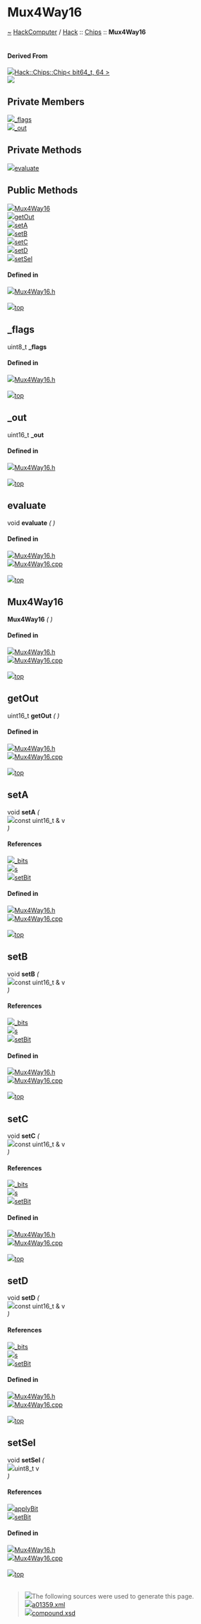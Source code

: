 <a id="mux4way16"></a>
<h1>Mux4Way16</h1>
<a id="a01359"></a>
<a href="https://github.com/CharlesCarley/HackComputer#~">~</a>
<a href="index.md#index">HackComputer</a>
<span class="inline-text">/</span>
<a href="a00915.md#hack">Hack</a>
<span class="inline-text">::</span>
<a href="a00917.md#chips">Chips</a>
<span class="inline-text">::</span>
<span class="bold-text"><b>Mux4Way16</b></span>
<br/>
<br/>
<a id="derived-from"></a>
<h4>Derived From</h4>
<div class="icon-link">
<img src="../images/class.svg"/><a href="a01291.md#chip">Hack::Chips::Chip&lt; bit64_t, 64 &gt;</a>
</div>
<img src="../images/dot/internal-diagram-22.dot.svg"/><br/>
<a id="private-members"></a>
<h2>Private Members</h2>
<span class="icon-list-item"><a href="#_flags" class="icon-list-item"><img src="../images/class.svg" class="icon-list-item"/><span class="icon-list-item">_flags</span>
</a>
</span>
<br/>
<span class="icon-list-item"><a href="#_out" class="icon-list-item"><img src="../images/class.svg" class="icon-list-item"/><span class="icon-list-item">_out</span>
</a>
</span>
<br/>
<a id="private-methods"></a>
<h2>Private Methods</h2>
<span class="icon-list-item"><a href="#evaluate" class="icon-list-item"><img src="../images/class.svg" class="icon-list-item"/><span class="icon-list-item">evaluate</span>
</a>
</span>
<br/>
<a id="public-methods"></a>
<h2>Public Methods</h2>
<span class="icon-list-item"><a href="#mux4way16" class="icon-list-item"><img src="../images/class.svg" class="icon-list-item"/><span class="icon-list-item">Mux4Way16</span>
</a>
</span>
<br/>
<span class="icon-list-item"><a href="#getout" class="icon-list-item"><img src="../images/class.svg" class="icon-list-item"/><span class="icon-list-item">getOut</span>
</a>
</span>
<br/>
<span class="icon-list-item"><a href="#seta" class="icon-list-item"><img src="../images/class.svg" class="icon-list-item"/><span class="icon-list-item">setA</span>
</a>
</span>
<br/>
<span class="icon-list-item"><a href="#setb" class="icon-list-item"><img src="../images/class.svg" class="icon-list-item"/><span class="icon-list-item">setB</span>
</a>
</span>
<br/>
<span class="icon-list-item"><a href="#setc" class="icon-list-item"><img src="../images/class.svg" class="icon-list-item"/><span class="icon-list-item">setC</span>
</a>
</span>
<br/>
<span class="icon-list-item"><a href="#setd" class="icon-list-item"><img src="../images/class.svg" class="icon-list-item"/><span class="icon-list-item">setD</span>
</a>
</span>
<br/>
<span class="icon-list-item"><a href="#setsel" class="icon-list-item"><img src="../images/class.svg" class="icon-list-item"/><span class="icon-list-item">setSel</span>
</a>
</span>
<br/>
<a id="defined-in"></a>
<h4>Defined in</h4>
<span class="icon-list-item"><a href="https://github.com/CharlesCarley/HackComputer/blob/master/Source/Chips/Mux4Way16.h#L28" class="icon-list-item"><img src="../images/file.svg" class="icon-list-item"/><span class="icon-list-item">Mux4Way16.h</span>
</a>
</span>
<br/>
<br/>
<span class="icon-list-item"><a href="#mux4way16" class="icon-list-item"><img src="../images/jumpToTop.svg" class="icon-list-item"/><span class="icon-list-item">top</span>
</a>
</span>
<a id="_flags"></a>
<h2>_flags</h2>
<span class="inline-text">uint8_t</span>
<span class="bold-text"><b>_flags</b></span>
<br/>
<a id="defined-in"></a>
<h4>Defined in</h4>
<span class="icon-list-item"><a href="https://github.com/CharlesCarley/HackComputer/blob/master/Source/Chips/Mux4Way16.h#L32" class="icon-list-item"><img src="../images/file.svg" class="icon-list-item"/><span class="icon-list-item">Mux4Way16.h</span>
</a>
</span>
<br/>
<br/>
<span class="icon-list-item"><a href="#mux4way16" class="icon-list-item"><img src="../images/jumpToTop.svg" class="icon-list-item"/><span class="icon-list-item">top</span>
</a>
</span>
<br/>
<a id="_out"></a>
<h2>_out</h2>
<span class="inline-text">uint16_t</span>
<span class="bold-text"><b>_out</b></span>
<br/>
<a id="defined-in"></a>
<h4>Defined in</h4>
<span class="icon-list-item"><a href="https://github.com/CharlesCarley/HackComputer/blob/master/Source/Chips/Mux4Way16.h#L33" class="icon-list-item"><img src="../images/file.svg" class="icon-list-item"/><span class="icon-list-item">Mux4Way16.h</span>
</a>
</span>
<br/>
<br/>
<span class="icon-list-item"><a href="#mux4way16" class="icon-list-item"><img src="../images/jumpToTop.svg" class="icon-list-item"/><span class="icon-list-item">top</span>
</a>
</span>
<br/>
<a id="evaluate"></a>
<h2>evaluate</h2>
<span class="inline-text">void</span>
<span class="bold-text"><b>evaluate</b></span>
<span class="italic-text"><i>(</i></span>
<span class="italic-text"><i>)</i></span>
<a id="defined-in"></a>
<h4>Defined in</h4>
<span class="icon-list-item"><a href="https://github.com/CharlesCarley/HackComputer/blob/master/Source/Chips/Mux4Way16.h#L30" class="icon-list-item"><img src="../images/file.svg" class="icon-list-item"/><span class="icon-list-item">Mux4Way16.h</span>
</a>
</span>
<br/>
<span class="icon-list-item"><a href="https://github.com/CharlesCarley/HackComputer/blob/master/Source/Chips/Mux4Way16.cpp#L71" class="icon-list-item"><img src="../images/file.svg" class="icon-list-item"/><span class="icon-list-item">Mux4Way16.cpp</span>
</a>
</span>
<br/>
<br/>
<span class="icon-list-item"><a href="#mux4way16" class="icon-list-item"><img src="../images/jumpToTop.svg" class="icon-list-item"/><span class="icon-list-item">top</span>
</a>
</span>
<br/>
<a id="mux4way16"></a>
<h2>Mux4Way16</h2>
<span class="bold-text"><b>Mux4Way16</b></span>
<span class="italic-text"><i>(</i></span>
<span class="italic-text"><i>)</i></span>
<a id="defined-in"></a>
<h4>Defined in</h4>
<span class="icon-list-item"><a href="https://github.com/CharlesCarley/HackComputer/blob/master/Source/Chips/Mux4Way16.h#L36" class="icon-list-item"><img src="../images/file.svg" class="icon-list-item"/><span class="icon-list-item">Mux4Way16.h</span>
</a>
</span>
<br/>
<span class="icon-list-item"><a href="https://github.com/CharlesCarley/HackComputer/blob/master/Source/Chips/Mux4Way16.cpp#L27" class="icon-list-item"><img src="../images/file.svg" class="icon-list-item"/><span class="icon-list-item">Mux4Way16.cpp</span>
</a>
</span>
<br/>
<br/>
<span class="icon-list-item"><a href="#mux4way16" class="icon-list-item"><img src="../images/jumpToTop.svg" class="icon-list-item"/><span class="icon-list-item">top</span>
</a>
</span>
<br/>
<a id="getout"></a>
<h2>getOut</h2>
<span class="inline-text">uint16_t</span>
<span class="bold-text"><b>getOut</b></span>
<span class="italic-text"><i>(</i></span>
<span class="italic-text"><i>)</i></span>
<a id="defined-in"></a>
<h4>Defined in</h4>
<span class="icon-list-item"><a href="https://github.com/CharlesCarley/HackComputer/blob/master/Source/Chips/Mux4Way16.h#L45" class="icon-list-item"><img src="../images/file.svg" class="icon-list-item"/><span class="icon-list-item">Mux4Way16.h</span>
</a>
</span>
<br/>
<span class="icon-list-item"><a href="https://github.com/CharlesCarley/HackComputer/blob/master/Source/Chips/Mux4Way16.cpp#L64" class="icon-list-item"><img src="../images/file.svg" class="icon-list-item"/><span class="icon-list-item">Mux4Way16.cpp</span>
</a>
</span>
<br/>
<br/>
<span class="icon-list-item"><a href="#mux4way16" class="icon-list-item"><img src="../images/jumpToTop.svg" class="icon-list-item"/><span class="icon-list-item">top</span>
</a>
</span>
<br/>
<a id="seta"></a>
<h2>setA</h2>
<span class="inline-text">void</span>
<span class="bold-text"><b>setA</b></span>
<span class="italic-text"><i>(</i></span>
<div class="paragraph">
<span class="paragraph"><img src="../images/horSpace24px.svg"/><span class="inline-text">const uint16_t &amp;</span>
<span class="inline-text">v</span>
</span>
</div>
<span class="italic-text"><i>)</i></span>
<a id="references"></a>
<h4>References</h4>
<div class="paragraph">
<span class="paragraph"><img src="../images/class.svg"/><a href="a01291.md#_bits">_bits</a>
</span>
</div>
<div class="paragraph">
<span class="paragraph"><img src="../images/class.svg"/><a href="a01283.md#s">s</a>
</span>
</div>
<div class="paragraph">
<span class="paragraph"><img src="../images/class.svg"/><a href="a01287.md#setbit">setBit</a>
</span>
</div>
<a id="defined-in"></a>
<h4>Defined in</h4>
<span class="icon-list-item"><a href="https://github.com/CharlesCarley/HackComputer/blob/master/Source/Chips/Mux4Way16.h#L38" class="icon-list-item"><img src="../images/file.svg" class="icon-list-item"/><span class="icon-list-item">Mux4Way16.h</span>
</a>
</span>
<br/>
<span class="icon-list-item"><a href="https://github.com/CharlesCarley/HackComputer/blob/master/Source/Chips/Mux4Way16.cpp#L33" class="icon-list-item"><img src="../images/file.svg" class="icon-list-item"/><span class="icon-list-item">Mux4Way16.cpp</span>
</a>
</span>
<br/>
<br/>
<span class="icon-list-item"><a href="#mux4way16" class="icon-list-item"><img src="../images/jumpToTop.svg" class="icon-list-item"/><span class="icon-list-item">top</span>
</a>
</span>
<br/>
<a id="setb"></a>
<h2>setB</h2>
<span class="inline-text">void</span>
<span class="bold-text"><b>setB</b></span>
<span class="italic-text"><i>(</i></span>
<div class="paragraph">
<span class="paragraph"><img src="../images/horSpace24px.svg"/><span class="inline-text">const uint16_t &amp;</span>
<span class="inline-text">v</span>
</span>
</div>
<span class="italic-text"><i>)</i></span>
<a id="references"></a>
<h4>References</h4>
<div class="paragraph">
<span class="paragraph"><img src="../images/class.svg"/><a href="a01291.md#_bits">_bits</a>
</span>
</div>
<div class="paragraph">
<span class="paragraph"><img src="../images/class.svg"/><a href="a01283.md#s">s</a>
</span>
</div>
<div class="paragraph">
<span class="paragraph"><img src="../images/class.svg"/><a href="a01287.md#setbit">setBit</a>
</span>
</div>
<a id="defined-in"></a>
<h4>Defined in</h4>
<span class="icon-list-item"><a href="https://github.com/CharlesCarley/HackComputer/blob/master/Source/Chips/Mux4Way16.h#L39" class="icon-list-item"><img src="../images/file.svg" class="icon-list-item"/><span class="icon-list-item">Mux4Way16.h</span>
</a>
</span>
<br/>
<span class="icon-list-item"><a href="https://github.com/CharlesCarley/HackComputer/blob/master/Source/Chips/Mux4Way16.cpp#L39" class="icon-list-item"><img src="../images/file.svg" class="icon-list-item"/><span class="icon-list-item">Mux4Way16.cpp</span>
</a>
</span>
<br/>
<br/>
<span class="icon-list-item"><a href="#mux4way16" class="icon-list-item"><img src="../images/jumpToTop.svg" class="icon-list-item"/><span class="icon-list-item">top</span>
</a>
</span>
<br/>
<a id="setc"></a>
<h2>setC</h2>
<span class="inline-text">void</span>
<span class="bold-text"><b>setC</b></span>
<span class="italic-text"><i>(</i></span>
<div class="paragraph">
<span class="paragraph"><img src="../images/horSpace24px.svg"/><span class="inline-text">const uint16_t &amp;</span>
<span class="inline-text">v</span>
</span>
</div>
<span class="italic-text"><i>)</i></span>
<a id="references"></a>
<h4>References</h4>
<div class="paragraph">
<span class="paragraph"><img src="../images/class.svg"/><a href="a01291.md#_bits">_bits</a>
</span>
</div>
<div class="paragraph">
<span class="paragraph"><img src="../images/class.svg"/><a href="a01283.md#s">s</a>
</span>
</div>
<div class="paragraph">
<span class="paragraph"><img src="../images/class.svg"/><a href="a01287.md#setbit">setBit</a>
</span>
</div>
<a id="defined-in"></a>
<h4>Defined in</h4>
<span class="icon-list-item"><a href="https://github.com/CharlesCarley/HackComputer/blob/master/Source/Chips/Mux4Way16.h#L40" class="icon-list-item"><img src="../images/file.svg" class="icon-list-item"/><span class="icon-list-item">Mux4Way16.h</span>
</a>
</span>
<br/>
<span class="icon-list-item"><a href="https://github.com/CharlesCarley/HackComputer/blob/master/Source/Chips/Mux4Way16.cpp#L45" class="icon-list-item"><img src="../images/file.svg" class="icon-list-item"/><span class="icon-list-item">Mux4Way16.cpp</span>
</a>
</span>
<br/>
<br/>
<span class="icon-list-item"><a href="#mux4way16" class="icon-list-item"><img src="../images/jumpToTop.svg" class="icon-list-item"/><span class="icon-list-item">top</span>
</a>
</span>
<br/>
<a id="setd"></a>
<h2>setD</h2>
<span class="inline-text">void</span>
<span class="bold-text"><b>setD</b></span>
<span class="italic-text"><i>(</i></span>
<div class="paragraph">
<span class="paragraph"><img src="../images/horSpace24px.svg"/><span class="inline-text">const uint16_t &amp;</span>
<span class="inline-text">v</span>
</span>
</div>
<span class="italic-text"><i>)</i></span>
<a id="references"></a>
<h4>References</h4>
<div class="paragraph">
<span class="paragraph"><img src="../images/class.svg"/><a href="a01291.md#_bits">_bits</a>
</span>
</div>
<div class="paragraph">
<span class="paragraph"><img src="../images/class.svg"/><a href="a01283.md#s">s</a>
</span>
</div>
<div class="paragraph">
<span class="paragraph"><img src="../images/class.svg"/><a href="a01287.md#setbit">setBit</a>
</span>
</div>
<a id="defined-in"></a>
<h4>Defined in</h4>
<span class="icon-list-item"><a href="https://github.com/CharlesCarley/HackComputer/blob/master/Source/Chips/Mux4Way16.h#L41" class="icon-list-item"><img src="../images/file.svg" class="icon-list-item"/><span class="icon-list-item">Mux4Way16.h</span>
</a>
</span>
<br/>
<span class="icon-list-item"><a href="https://github.com/CharlesCarley/HackComputer/blob/master/Source/Chips/Mux4Way16.cpp#L51" class="icon-list-item"><img src="../images/file.svg" class="icon-list-item"/><span class="icon-list-item">Mux4Way16.cpp</span>
</a>
</span>
<br/>
<br/>
<span class="icon-list-item"><a href="#mux4way16" class="icon-list-item"><img src="../images/jumpToTop.svg" class="icon-list-item"/><span class="icon-list-item">top</span>
</a>
</span>
<br/>
<a id="setsel"></a>
<h2>setSel</h2>
<span class="inline-text">void</span>
<span class="bold-text"><b>setSel</b></span>
<span class="italic-text"><i>(</i></span>
<div class="paragraph">
<span class="paragraph"><img src="../images/horSpace24px.svg"/><span class="inline-text">uint8_t</span>
<span class="inline-text">v</span>
</span>
</div>
<span class="italic-text"><i>)</i></span>
<a id="references"></a>
<h4>References</h4>
<div class="paragraph">
<span class="paragraph"><img src="../images/class.svg"/><a href="a01287.md#applybit">applyBit</a>
</span>
</div>
<div class="paragraph">
<span class="paragraph"><img src="../images/class.svg"/><a href="a01287.md#setbit">setBit</a>
</span>
</div>
<a id="defined-in"></a>
<h4>Defined in</h4>
<span class="icon-list-item"><a href="https://github.com/CharlesCarley/HackComputer/blob/master/Source/Chips/Mux4Way16.h#L43" class="icon-list-item"><img src="../images/file.svg" class="icon-list-item"/><span class="icon-list-item">Mux4Way16.h</span>
</a>
</span>
<br/>
<span class="icon-list-item"><a href="https://github.com/CharlesCarley/HackComputer/blob/master/Source/Chips/Mux4Way16.cpp#L57" class="icon-list-item"><img src="../images/file.svg" class="icon-list-item"/><span class="icon-list-item">Mux4Way16.cpp</span>
</a>
</span>
<br/>
<br/>
<span class="icon-list-item"><a href="#mux4way16" class="icon-list-item"><img src="../images/jumpToTop.svg" class="icon-list-item"/><span class="icon-list-item">top</span>
</a>
</span>
<br/>
<br/>
<blockquote>
<img src="../images/debug.svg"/><span class="inline-text">The following sources were used to generate this page.</span>
<br/>
<span class="icon-list-item"><a href="../xml/a01359.xml#L1" class="icon-list-item"><img src="../images/lookInside.svg" class="icon-list-item"/><span class="icon-list-item">a01359.xml</span>
</a>
</span>
<br/>
<span class="icon-list-item"><a href="../xml/compound.xsd#L1" class="icon-list-item"><img src="../images/lookInside.svg" class="icon-list-item"/><span class="icon-list-item">compound.xsd</span>
</a>
</span>
</blockquote>
</div>
</div>
</body>
</html>
